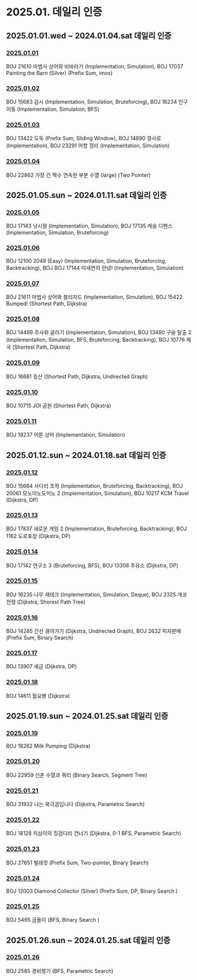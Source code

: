 # 2025.01. 데일리 인증

## 2025.01.01.wed ~ 2024.01.04.sat 데일리 인증

### [2025.01.01](https://github.com/jwelyl/daily_certification/blob/main/2024/01/01/24_01_01_daily_certification.md)
BOJ 21610 마법사 상어와 비바라기 (Implementation, Simulation), BOJ 17037 Painting the Barn (Silver) (Prefix Sum, imos)

### [2025.01.02](https://github.com/jwelyl/daily_certification/blob/main/2024/01/02/24_01_02_daily_certification.md)
BOJ 15683 감시 (Implementation, Simulation, Bruteforcing), BOJ 16234 인구 이동 (Implementation, Simulation, BFS)

### [2025.01.03](https://github.com/jwelyl/daily_certification/blob/main/2024/01/03/24_01_03_daily_certification.md)
BOJ 13422 도둑 (Prefix Sum, Sliding Window), BOJ 14890 경사로 (Implementation), BOJ 23291 어항 정리 (Implementation, Simulation)

### [2025.01.04](https://github.com/jwelyl/daily_certification/blob/main/2024/01/04/24_01_04_daily_certification.md)
BOJ 22862 가장 긴 짝수 연속한 부분 수열 (large) (Two Pointer)

## 2025.01.05.sun ~ 2024.01.11.sat 데일리 인증

### [2025.01.05](https://github.com/jwelyl/daily_certification/blob/main/2024/01/05/24_01_05_daily_certification.md)
BOJ 17143 낚시왕 (Implementation, Simulation), BOJ 17135 캐슬 디펜스 (Implementation, Simulation, Bruteforcing)

### [2025.01.06](https://github.com/jwelyl/daily_certification/blob/main/2024/01/06/24_01_06_daily_certification.md)
BOJ 12100 2048 (Easy) (Implementation, Simulation, Bruteforcing, Backtracking), BOJ BOJ 17144 미세먼지 안녕! (Implementation, Simulation)

### [2025.01.07](https://github.com/jwelyl/daily_certification/blob/main/2024/01/07/24_01_07_daily_certification.md)
 BOJ  21611 마법사 상어와 블리자드 (Implementation, Simulation), BOJ 15422 Bumped! (Shortest Path, Dijkstra)

### [2025.01.08](https://github.com/jwelyl/daily_certification/blob/main/2024/01/08/24_01_08_daily_certification.md)
BOJ 14499 주사위 굴리기 (Implementation, Simulation), BOJ 13460 구슬 탈출 2 (Implementation, Simulation, BFS, Bruteforcing, Backtracking), BOJ 10776 제국 (Shortest Path, Dijkstra)

### [2025.01.09](https://github.com/jwelyl/daily_certification/blob/main/2024/01/09/24_01_09_daily_certification.md)
BOJ 16681 등산 (Shortest Path, Dijkstra, Undirected Graph)

### [2025.01.10](https://github.com/jwelyl/daily_certification/blob/main/2024/01/10/24_01_10_daily_certification.md)
BOJ 10715 JOI 공원 (Shortest Path, Dijkstra)

### [2025.01.11](https://github.com/jwelyl/daily_certification/blob/main/2024/01/1/24_01_11_daily_certification.md)
BOJ 19237 어른 상어 (Implementation, Simulation)

## 2025.01.12.sun ~ 2024.01.18.sat 데일리 인증

### [2025.01.12](https://github.com/jwelyl/daily_certification/blob/main/2024/01/12/24_01_12_daily_certification.md)
BOJ 15684 사다리 조작 (Implementation, Bruteforcing, Backtracking), BOJ 20061 모노미노도미노 2 (Implementation, Simulation), BOJ 10217 KCM Travel (Dijkstra, DP)

### [2025.01.13](https://github.com/jwelyl/daily_certification/blob/main/2024/01/13/24_01_13_daily_certification.md)
BOJ 17837 새로운 게임 2 (Implementation, Bruteforcing, Backtracking), BOJ 1162 도로포장 (Dijkstra, DP)

### [2025.01.14](https://github.com/jwelyl/daily_certification/blob/main/2024/01/14/24_01_14_daily_certification.md)
BOJ 17142 연구소 3 (Bruteforcing, BFS), BOJ 13308 주유소 (Dijkstra, DP)

### [2025.01.15](https://github.com/jwelyl/daily_certification/blob/main/2024/01/15/24_01_15_daily_certification.md)
BOJ 16235 나무 재테크 (Implementation, Simulation, Deque), BOJ 2325 개코전쟁 (Dijkstra, Shorest Path Tree)

### [2025.01.16](https://github.com/jwelyl/daily_certification/blob/main/2024/01/16/24_01_16_daily_certification.md)
BOJ 14285 간선 끊어가기 (Dijkstra, Undirected Graph), BOJ 2632 피자판매 (Prefix Sum, Binary Search)

### [2025.01.17](https://github.com/jwelyl/daily_certification/blob/main/2024/01/17/24_01_17_daily_certification.md)
BOJ 13907 세금 (Dijkstra, DP)

### [2025.01.18](https://github.com/jwelyl/daily_certification/blob/main/2024/01/18/24_01_18_daily_certification.md)
BOJ 14611 월요병 (Dijkstra)

## 2025.01.19.sun ~ 2024.01.25.sat 데일리 인증

### [2025.01.19](https://github.com/jwelyl/daily_certification/blob/main/2024/01/19/24_01_19_daily_certification.md)
BOJ 18262 Milk Pumping (Dijkstra)

### [2025.01.20](https://github.com/jwelyl/daily_certification/blob/main/2024/01/20/24_01_20_daily_certification.md)
BOJ 22959 신촌 수열과 쿼리 (Binary Search, Segment Tree)

### [2025.01.21](https://github.com/jwelyl/daily_certification/blob/main/2024/01/21/24_01_21_daily_certification.md)
BOJ 31932 나는 북극곰입니다 (Dijkstra, Parametric Search)

### [2025.01.22](https://github.com/jwelyl/daily_certification/blob/main/2024/01/22/24_01_22_daily_certification.md)
BOJ 18128 치삼이의 징검다리 건너기 (Dijkstra, 0-1 BFS, Parametric Search)

### [2025.01.23](https://github.com/jwelyl/daily_certification/blob/main/2024/01/23/24_01_23_daily_certification.md)
BOJ 27651 벌레컷 (Prefix Sum, Two-pointer, Binary Search)

### [2025.01.24](https://github.com/jwelyl/daily_certification/blob/main/2024/01/24/24_01_24_daily_certification.md)
BOJ 12003 Diamond Collector (Silver) (Prefix Sum, DP, Binary Search )

### [2025.01.25](https://github.com/jwelyl/daily_certification/blob/main/2024/01/25/24_01_25_daily_certification.md)
BOJ 5465 곰돌이 (BFS, Binary Search )

## 2025.01.26.sun ~ 2024.01.25.sat 데일리 인증

### [2025.01.26](https://github.com/jwelyl/daily_certification/blob/main/2024/01/26/24_01_26_daily_certification.md)
BOJ 2585 경비행기 (BFS, Parametric Search)